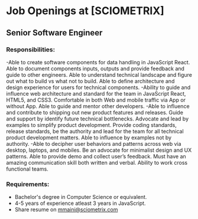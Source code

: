 # Job Openings at [SCIOMETRIX]

## Senior Software Engineer

### Responsibilities:
-Able to create software components for data handling in JavaScript React. Able to document components inputs, outputs and provide feedback and guide to other engineers. Able to understand technical landscape and figure out what to build vs what not to build. Able to define architecture and design experience for users for technical components. 
-Ability to guide and influence web architecture and standard for the team in JavaScript React, HTML5, and CSS3. Comfortable in both Web and mobile traffic via App or without App. Able to guide and mentor other developers. 
-Able to influence and contribute to shipping out new product features and releases. Guide and support by identify future technical bottlenecks. Advocate and lead by examples to simplify product development. Provide coding standards, release standards, be the authority and lead for the team for all technical product development matters. Able to influence by examples not by authority.
-Able to decipher user behaviors and patterns across web via desktop, laptops, and mobiles. Be an advocate for minimalist design and UX patterns. Able to provide demo and collect user’s feedback. Must have an amazing communication skill both written and verbal. Ability to work cross functional teams.

### Requirements:
- Bachelor's degree in Computer Science or equivalent.
- 4-5 years of experience atleast 3 years in JavaScript.
- Share resume on mmaini@sciometrix.com
